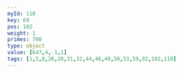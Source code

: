 ```yaml
---
myId: 118
key: 69
pos: 102
weight: 1
primes: 700
type: object
value: [647,4,-1,1]
tags: [1,5,8,26,28,31,32,44,46,49,50,53,59,82,102,110]
---
```

